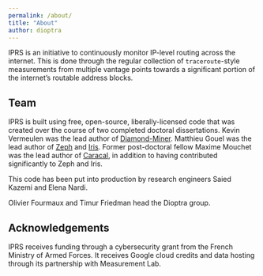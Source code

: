 ```yaml
---
permalink: /about/
title: "About"
author: dioptra
---
```


IPRS is an initiative to continuously monitor IP-level routing across the internet. This is done through the regular collection of `traceroute`-style measurements from multiple vantage points towards a significant portion of the internet’s routable address blocks.

## Team

IPRS is built using free, open-source, liberally-licensed code that was created over the course of two completed doctoral dissertations. Kevin Vermeulen was the lead author of [Diamond-Miner](https://github.com/dioptra-io/diamond-miner). Matthieu Gouel was the lead author of [Zeph](https://github.com/dioptra-io/zeph) and [Iris](https://github.com/dioptra-io/iris). Former post-doctoral fellow Maxime Mouchet was the lead author of [Caracal](https://github.com/dioptra-io/caracal), in addition to having contributed significantly to Zeph and Iris.

This code has been put into production by research engineers Saied Kazemi and Elena Nardi.

Olivier Fourmaux and Timur Friedman head the Dioptra group.

## Acknowledgements

 IPRS receives funding through a cybersecurity grant from the French Ministry of Armed Forces. It receives Google cloud credits and data hosting through its partnership with Measurement Lab.
